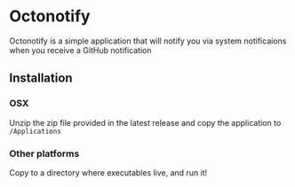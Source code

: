 Octonotify
==========

Octonotify is a simple application that will notify you via system notificaions when you receive a GitHub notification

Installation
------------

### OSX
Unzip the zip file provided in the latest release and copy the application to `/Applications`

### Other platforms
Copy to a directory where executables live, and run it!
